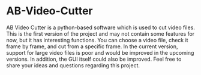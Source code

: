 # AB-Video-Cutter
AB Video Cutter is a python-based software which is used to cut video files. 
This is the first version of the project and may not contain some features for now, but it has interesting functions. You can choose a video file, check it frame by frame, and cut from a specific frame.
In the current version, support for large video files is poor and would be improved in the upcoming versions. In addition, the GUI itself could also be improved. 
Feel free to share your ideas and questions regarding this project.
